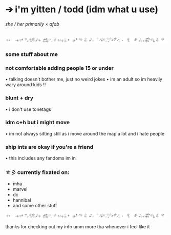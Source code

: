 # ➔ i'm yitten / todd (idm what u use) 

###### she / her primarily × afab

![](https://raw.githubusercontent.com/yittens/info/main/starl.gif)

### **some stuff about me**

###  **not comfortable adding people 15 or under**  
• talking doesn't bother me, just no weird jokes
• im an adult so im heavily wary around kids !!


###  **blunt + dry** 
• i don't use tonetags

###  idm c+h but i might move
• im not always sitting still as i move around the map a lot and i hate people

### **ship ints are okay if you're a friend** 
• this includes any fandoms im in

### ☆彡 currently fixated on:
- mha 
- marvel 
- dc 
- hannibal 
- and some other stuff

![](https://raw.githubusercontent.com/yittens/info/main/starl.gif)


 thanks for checking out my info umm more tba whenever i feel like it 
